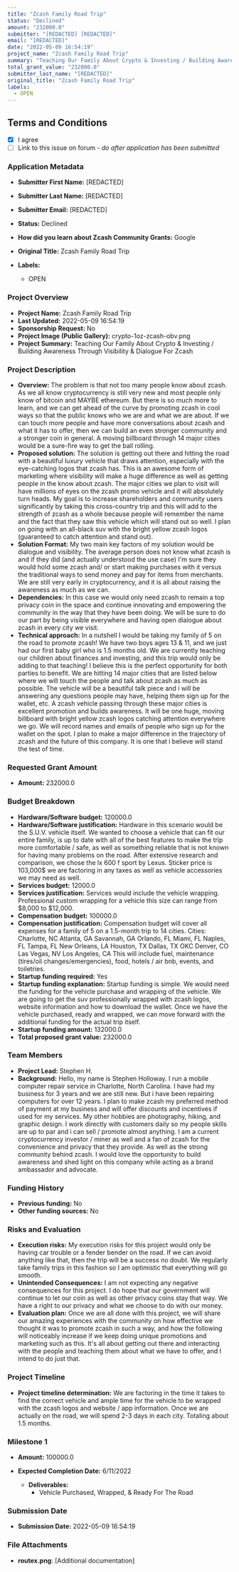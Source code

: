 ```yaml
---
title: "Zcash Family Road Trip"
status: "Declined"
amount: "232000.0"
submitter: "[REDACTED] [REDACTED]"
email: "[REDACTED]"
date: "2022-05-09 16:54:19"
project_name: "Zcash Family Road Trip"
summary: "Teaching Our Family About Crypto & Investing / Building Awareness Through Visibility & Dialogue For Zcash"
total_grant_value: "232000.0"
submitter_last_name: "[REDACTED]"
original_title: "Zcash Family Road Trip"
labels:
  - OPEN
---
```


## Terms and Conditions

- [X] I agree
- [ ] Link to this issue on forum - _do after application has been submitted_

### Application Metadata

- **Submitter First Name:**
  [REDACTED]
- **Submitter Last Name:**
  [REDACTED]
- **Submitter Email:**
  [REDACTED]
- **Status:**
  Declined
- **How did you learn about Zcash Community Grants:**
  Google
- **Original Title:**
  Zcash Family Road Trip

- **Labels:**
  - OPEN

### Project Overview

- **Project Name:**
  Zcash Family Road Trip
- **Last Updated:**
  2022-05-09 16:54:19
- **Sponsorship Request:**
  No
- **Project Image (Public Gallery):**
  crypto-1oz-zcash-obv.png
- **Project Summary:**
  Teaching Our Family About Crypto & Investing / Building Awareness Through Visibility & Dialogue For Zcash

### Project Description

- **Overview:**
  The problem is that not too many people know about zcash. As we all know cryptocurrency is still very new and most people only know of bitcoin and MAYBE ethereum. But there is so much more to learn, and we can get ahead of the curve by promoting zcash in cool ways so that the public knows who we are and what we are about. If we can touch more people and have more conversations about zcash and what it has to offer, then we can build an even stronger community and a stronger coin in general. A moving billboard through 14 major cities would be a sure-fire way to get the ball rolling.
- **Proposed solution:**
  The solution is getting out there and hitting the road with a beautiful luxury vehicle that draws attention, especially with the eye-catching logos that zcash has. This is an awesome form of marketing where visibility will make a huge difference as well as getting people in the know about zcash. The major cities we plan to visit will have millions of eyes on the zcash promo vehicle and it will absolutely turn heads. My goal is to increase shareholders and community users significantly by taking this cross-country trip and this will add to the strength of zcash as a whole because people will remember the name and the fact that they saw this vehicle which will stand out so well. I plan on going with an all-black suv with the bright yellow zcash logos (guaranteed to catch attention and stand out).
- **Solution Format:**
  My two main key factors of my solution would be dialogue and visibility. The average person does not know what zcash is and if they did (and actually understood the use case) I'm sure they would hold some zcash and/ or start making purchases with it versus the traditional ways to send money and pay for items from merchants. We are still very early in cryptocurrency, and it is all about raising the awareness as much as we can.
- **Dependencies:**
  In this case we would only need zcash to remain a top privacy coin in the space and continue innovating and empowering the community in the way that they have been doing. We will be sure to do our part by being visible everywhere and having open dialogue about zcash in every city we visit.
- **Technical approach:**
  In a nutshell I would be taking my family of 5 on the road to promote zcash! We have two boys ages 13 & 11, and we just had our first baby girl who is 1.5 months old. We are currently teaching our children about finances and investing, and this trip would only be adding to that teaching! I believe this is the perfect opportunity for both parties to benefit. We are hitting 14 major cities that are listed below where we will touch the people and talk about zcash as much as possible. The vehicle will be a beautiful talk piece and i will be answering any questions people may have, helping them sign up for the wallet, etc. A zcash vehicle passing through these major cities is excellent promotion and builds awareness. It will be one huge, moving billboard with bright yellow zcash logos catching attention everywhere we go. We will record names and emails of people who sign up for the wallet on the spot. I plan to make a major difference in the trajectory of zcash and the future of this company. It is one that i believe will stand the test of time.

### Requested Grant Amount

- **Amount:**
  232000.0

### Budget Breakdown

- **Hardware/Software budget:**
  120000.0
- **Hardware/Software justification:**
  Hardware in this scenario would be the S.U.V. vehicle itself. We wanted to choose a vehicle that can fit our entire family, is up to date with all of the best features to make the trip more comfortable / safe, as well as something reliable that is not known for having many problems on the road. After extensive research and comparison, we chose the lx 600 f sport by Lexus. Sticker price is 103,000$ we are factoring in any taxes as well as vehicle accessories we may need as well.
- **Services budget:**
  12000.0
- **Services justification:**
  Services would include the vehicle wrapping. Professional custom wrapping for a vehicle this size can range from $8,000 to $12,000.
- **Compensation budget:**
  100000.0
- **Compensation justification:**
  Compensation budget will cover all expenses for a family of 5 on a 1.5-month trip to 14 cities. Cities: Charlotte, NC Atlanta, GA Savannah, GA Orlando, FL Miami, FL Naples, FL Tampa, FL New Orleans, LA Houston, TX Dallas, TX OKC Denver, CO Las Vegas, NV Los Angeles, CA This will include fuel, maintenance (tires/oil changes/emergencies), food, hotels / air bnb, events, and toiletries.
- **Startup funding required:**
  Yes
- **Startup funding explanation:**
  Startup funding is simple. We would need the funding for the vehicle purchase and wrapping of the vehicle. We are going to get the suv professionally wrapped with zcash logos, website information and how to download the wallet. Once we have the vehicle purchased, ready and wrapped, we can move forward with the additional funding for the actual trip itself.
- **Startup funding amount:**
  132000.0
- **Total proposed grant value:**
  232000.0

### Team Members

- **Project Lead:**
  Stephen H.
- **Background:**
  Hello, my name is Stephen Holloway. I run a mobile computer repair service in Charlotte, North Carolina. I have had my business for 3 years and we are still new. But i have been repairing computers for over 12 years. I plan to make zcash my preferred method of payment at my business and will offer discounts and incentives if used for my services. My other hobbies are photography, hiking, and graphic design. I work directly with customers daily so my people skills are up to par and i can sell / promote almost anything. I am a current cryptocurrency investor / miner as well and a fan of zcash for the convenience and privacy that they provide. As well as the strong community behind zcash. I would love the opportunity to build awareness and shed light on this company while acting as a brand ambassador and advocate.

### Funding History

- **Previous funding:**
  No
- **Other funding sources:**
  No

### Risks and Evaluation

- **Execution risks:**
  My execution risks for this project would only be having car trouble or a fender bender on the road. If we can avoid anything like that, then the trip will be a success no doubt. We regularly take family trips in this fashion so I am optimistic that everything will go smooth.
- **Unintended Consequences:**
  I am not expecting any negative consequences for this project. I do hope that our government will continue to let our coin as well as other privacy coins stay that way. We have a right to our privacy and what we choose to do with our money.
- **Evaluation plan:**
  Once we are all done with this project, we will share our amazing experiences with the community on how effective we thought it was to promote zcash in such a way, and how the following will noticeably increase if we keep doing unique promotions and marketing such as this. It's all about getting out there and interacting with the people and teaching them about what we have to offer, and I intend to do just that.

### Project Timeline

- **Project timeline determination:**
  We are factoring in the time it takes to find the correct vehicle and ample time for the vehicle to be wrapped with the zcash logos and website / app information. Once we are actually on the road, we will spend 2-3 days in each city. Totaling about 1.5 months.

### Milestone 1

- **Amount:**
  100000.0
- **Expected Completion Date:**
  6/11/2022

  - **Deliverables:**
    - Vehicle Purchased, Wrapped, & Ready For The Road

### Submission Date

- **Submission Date:**
  2022-05-09 16:54:19

### File Attachments

- **routex.png**: [Additional documentation]

